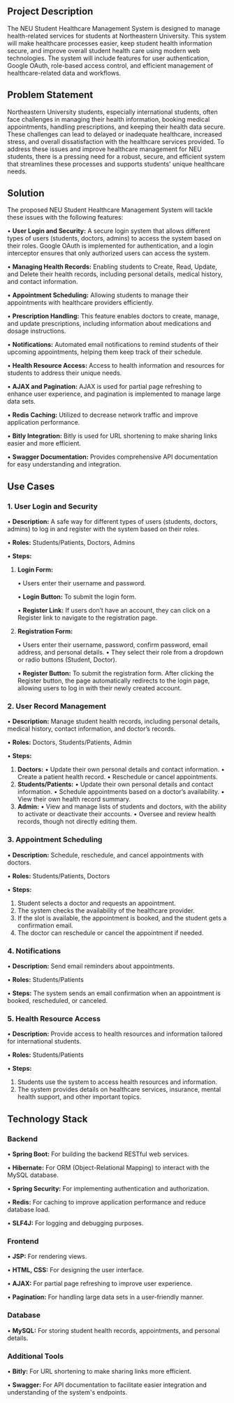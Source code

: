 ## Project Description
The NEU Student Healthcare Management System is designed to manage health-related services for students at Northeastern University. This system will make healthcare processes easier, keep student health information secure, and improve overall student health care using modern web technologies. The system will include features for user authentication, Google OAuth, role-based access control, and efficient management of healthcare-related data and workflows.

## Problem Statement
Northeastern University students, especially international students, often face challenges in managing their health information, booking medical appointments, handling prescriptions, and keeping their health data secure. These challenges can lead to delayed or inadequate healthcare, increased stress, and overall dissatisfaction with the healthcare services provided. To address these issues and improve healthcare management for NEU students, there is a pressing need for a robust, secure, and efficient system that streamlines these processes and supports students' unique healthcare needs.

## Solution
The proposed NEU Student Healthcare Management System will tackle these issues with the following features:

• **User Login and Security:** A secure login system that allows different types of users (students, doctors, admins) to access the system based on their roles. Google OAuth is implemented for authentication, and a login interceptor ensures that only authorized users can access the system.

• **Managing Health Records:** Enabling students to Create, Read, Update, and Delete their health records, including personal details, medical history, and contact information.

• **Appointment Scheduling:** Allowing students to manage their appointments with healthcare providers efficiently.

• **Prescription Handling:** This feature enables doctors to create, manage, and update prescriptions, including information about medications and dosage instructions.

• **Notifications:** Automated email notifications to remind students of their upcoming appointments, helping them keep track of their schedule.

• **Health Resource Access:** Access to health information and resources for students to address their unique needs.

• **AJAX and Pagination:** AJAX is used for partial page refreshing to enhance user experience, and pagination is implemented to manage large data sets.

• **Redis Caching:** Utilized to decrease network traffic and improve application performance.

• **Bitly Integration:** Bitly is used for URL shortening to make sharing links easier and more efficient.

• **Swagger Documentation:** Provides comprehensive API documentation for easy understanding and integration.

## Use Cases
### 1. User Login and Security
• **Description:** A safe way for different types of users (students, doctors, admins) to log in and register with the system based on their roles.

• **Roles:** Students/Patients, Doctors, Admins

• **Steps:**
  1. **Login Form:**

     • Users enter their username and password.

     • **Login Button:** To submit the login form.

     • **Register Link:** If users don’t have an account, they can click on a Register link to navigate to the registration page.
  2. **Registration Form:**

     • Users enter their username, password, confirm password, email address, and personal details. 
     • They select their role from a dropdown or radio buttons (Student, Doctor).
     
     • **Register Button:** To submit the registration form. After clicking the Register button, the page automatically redirects to the login page, allowing users to log in with their newly created account.

### 2. User Record Management
• **Description:** Manage student health records, including personal details, medical history, contact information, and doctor’s records.

• **Roles:** Doctors, Students/Patients, Admin

• **Steps:**
  1. **Doctors:**
     • Update their own personal details and contact information.
     • Create a patient health record.
     • Reschedule or cancel appointments.
  2. **Students/Patients:**
     • Update their own personal details and contact information.
     • Schedule appointments based on a doctor’s availability.
     • View their own health record summary.
  3. **Admin:**
     • View and manage lists of students and doctors, with the ability to activate or deactivate their accounts.
     • Oversee and review health records, though not directly editing them.

### 3. Appointment Scheduling
• **Description:** Schedule, reschedule, and cancel appointments with doctors.

• **Roles:** Students/Patients, Doctors

• **Steps:**
  1. Student selects a doctor and requests an appointment.
  2. The system checks the availability of the healthcare provider.
  3. If the slot is available, the appointment is booked, and the student gets a confirmation email.
  4. The doctor can reschedule or cancel the appointment if needed.

### 4. Notifications
• **Description:** Send email reminders about appointments.

• **Roles:** Students/Patients

• **Steps:** The system sends an email confirmation when an appointment is booked, rescheduled, or canceled.

### 5. Health Resource Access
• **Description:** Provide access to health resources and information tailored for international students.

• **Roles:** Students/Patients

• **Steps:**
  1. Students use the system to access health resources and information.
  2. The system provides details on healthcare services, insurance, mental health support, and other important topics.

## Technology Stack
### Backend
• **Spring Boot:** For building the backend RESTful web services.

• **Hibernate:** For ORM (Object-Relational Mapping) to interact with the MySQL database.

• **Spring Security:** For implementing authentication and authorization.

• **Redis:** For caching to improve application performance and reduce database load.

• **SLF4J:** For logging and debugging purposes.

### Frontend
• **JSP:** For rendering views.

• **HTML, CSS:** For designing the user interface.

• **AJAX:** For partial page refreshing to improve user experience.

• **Pagination:** For handling large data sets in a user-friendly manner.

### Database
• **MySQL:** For storing student health records, appointments, and personal details.

### Additional Tools
• **Bitly:** For URL shortening to make sharing links more efficient.

• **Swagger:** For API documentation to facilitate easier integration and understanding of the system's endpoints.
